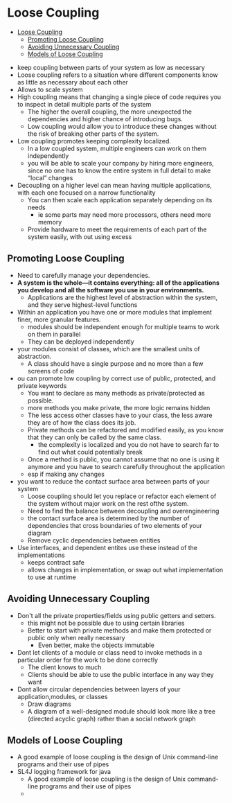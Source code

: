 # Loose Coupling

<!-- TOC depthFrom:1 depthTo:6 withLinks:1 updateOnSave:1 orderedList:0 -->

- [Loose Coupling](#loose-coupling)
	- [Promoting Loose Coupling](#promoting-loose-coupling)
	- [Avoiding Unnecessary Coupling](#avoiding-unnecessary-coupling)
	- [Models of Loose Coupling](#models-of-loose-coupling)

<!-- /TOC -->

- keep coupling between parts of your system as low as necessary
- Loose coupling refers to a situation where different components know as little as necessary about each other
- Allows to scale system
- High coupling means that changing a single piece of code requires you to inspect in detail multiple parts of the system
  - The higher the overall coupling, the more unexpected the dependencies and higher chance of introducing bugs.
  -  Low coupling would allow you to introduce these changes without the risk of breaking other parts of the system.
- Low coupling promotes keeping complexity localized.
  - In a low coupled system, multiple engineers can work on them independently
  - you will be able to scale your company by hiring more engineers, since no one has to know the entire system in full detail to make “local” changes
- Decoupling on a higher level can mean having multiple applications, with each one focused on a narrow functionality
  - You can then scale each application separately depending on its needs
    - ie some parts may need more processors, others need more memory
  - Provide hardware to meet the requirements of each part of the system easily, with out using excess

## Promoting Loose Coupling

- Need to carefully manage your dependencies.
- **A system is the whole—it contains everything: all of the applications you develop and all the software you use in your environments.**
  - Applications are the highest level of abstraction within the system, and they serve highest-level functions
- Within an application you have one or more modules that implement finer, more granular features.
  - modules should be independent enough for multiple teams to work on them in parallel
  - They can be deployed independently
- your modules consist of classes, which are the smallest units of abstraction.
  - A class should have a single purpose and no more than a few screens of code
- ou can promote low coupling by correct use of public, protected, and private keywords
  - You want to declare as many methods as private/protected as possible.
  - more methods you make private, the more logic remains hidden
  - The less access other classes have to your class, the less aware they are of how the class does its job.
  - Private methods can be refactored and modified easily, as you know that they can only be called by the same class.
    - the complexity is localized and you do not have to search far to find out what could potentially break
  -  Once a method is public, you cannot assume that no one is using it anymore and you have to search carefully throughout the application
    - esp if making any changes
- you want to reduce the contact surface area between parts of your system
  - Loose coupling should let you replace or refactor each element of the system without major work on the rest ofthe system.
  - Need to find the balance between decoupling and overengineering
  - the contact surface area is determined by the number of dependencies that cross boundaries of two elements of your diagram
  - Remove cyclic dependencies between entities
- Use interfaces, and dependent entites use these instead of the implementations
  - keeps contract safe
  - allows changes in implementation, or swap out what implementation to use at runtime

## Avoiding Unnecessary Coupling

- Don't all the private properties/fields using public getters and setters.
  - this might not be possible due to using certain libraries
  - Better to start with private methods and make them protected or public only when really necessary
    - Even better, make the objects immutable
- Dont let clients of a module or class need to invoke methods in a particular order for the work to be done correctly
  - The client knows to much
  - Clients should be able to use the public interface in any way they want
- Dont allow circular dependencies between layers of your application,modules, or classes
  - Draw diagrams
  - A diagram of a well-designed module should look more like a tree (directed acyclic graph) rather than a social network graph

## Models of Loose Coupling

- A good example of loose coupling is the design of Unix command-line programs and their use of pipes
- SL4J logging framework for java
  - A good example of loose coupling is the design of Unix command-line programs and their use of pipes
  -
